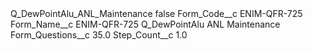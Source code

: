 <?xml version="1.0" encoding="UTF-8"?>
<CustomMetadata xmlns="http://soap.sforce.com/2006/04/metadata" xmlns:xsi="http://www.w3.org/2001/XMLSchema-instance" xmlns:xsd="http://www.w3.org/2001/XMLSchema">
    <label>Q_DewPointAlu_ANL_Maintenance</label>
    <protected>false</protected>
    <values>
        <field>Form_Code__c</field>
        <value xsi:type="xsd:string">ENIM-QFR-725</value>
    </values>
    <values>
        <field>Form_Name__c</field>
        <value xsi:type="xsd:string">ENIM-QFR-725 Q_DewPointAlu ANL Maintenance</value>
    </values>
    <values>
        <field>Form_Questions__c</field>
        <value xsi:type="xsd:double">35.0</value>
    </values>
    <values>
        <field>Step_Count__c</field>
        <value xsi:type="xsd:double">1.0</value>
    </values>
</CustomMetadata>
